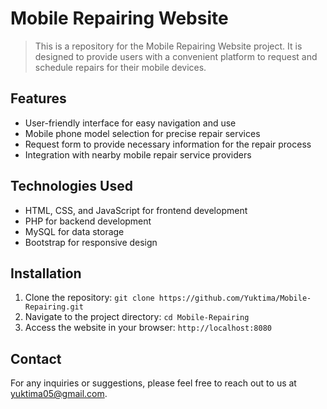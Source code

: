 # Mobile Repairing Website
> This is a repository for the Mobile Repairing Website project. It is designed to provide users with a convenient platform to request and schedule repairs for their mobile devices.

## Features

- User-friendly interface for easy navigation and use
- Mobile phone model selection for precise repair services
- Request form to provide necessary information for the repair process
- Integration with nearby mobile repair service providers

## Technologies Used

- HTML, CSS, and JavaScript for frontend development
- PHP for backend development
- MySQL for data storage
- Bootstrap for responsive design

## Installation

1. Clone the repository: `git clone https://github.com/Yuktima/Mobile-Repairing.git`
2. Navigate to the project directory: `cd Mobile-Repairing`
6. Access the website in your browser: `http://localhost:8080`

## Contact

For any inquiries or suggestions, please feel free to reach out to us at yuktima05@gmail.com.
